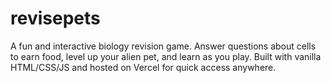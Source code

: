 # revisepets
A fun and interactive biology revision game. Answer questions about cells to earn food, level up your alien pet, and learn as you play. Built with vanilla HTML/CSS/JS and hosted on Vercel for quick access anywhere.
